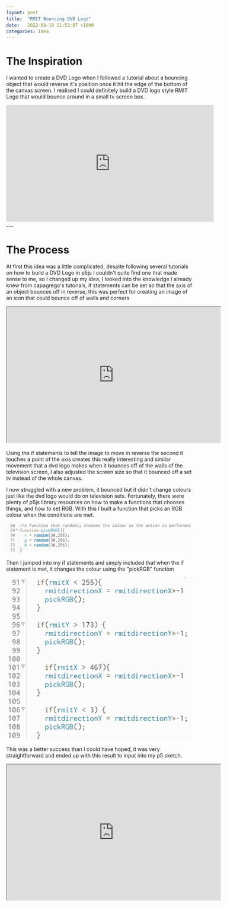 ```yaml
---
layout: post
title:  "RMIT Bouncing DVD Logo"
date:   2022-08-19 11:51:07 +1000
categories: Idea
---
```

# The Inspiration
I wanted to create a DVD Logo when I followed a tutorial about a bouncing object that would reverse it's position once it hit the edge of the bottom of the canvas screen. I realised I could definitely build a DVD logo style RMIT Logo that would bounce around in a small tv screen box.

<iframe width="560" height="315" src="https://www.youtube.com/embed/5mGuCdlCcNM" title="YouTube video player" frameborder="0" allow="accelerometer; autoplay; clipboard-write; encrypted-media; gyroscope; picture-in-picture" allowfullscreen></iframe>
---

# The Process

At first this idea was a little complicated, despite following several tutorials on how to build a DVD Logo in p5js I couldn't quite find one that made sense to me, so I changed up my idea, I looked into the knowledge I already knew from capagrego's tutorials, if statements can be set so that the axis of an object bounces off in reverse, this was perfect for creating an image of an icon that could bounce off of walls and corners

<iframe width=576 height=366 src="https://editor.p5js.org/JackSpiers117/full/Eay5dAGgs"></iframe>

Using the if statements to tell the image to move in reverse the second it touches a point of the axis creates this really interesting and similar movement that a dvd logo makes when it bounces off of the walls of the television screen, I also adjusted the screen size so that it bounced off a set tv instead of the whole canvas.

I now struggled with a new problem, it bounced but it didn't change colours just like the dvd logo would do on television sets. Fortunately, there were plenty of p5js library resources on how to make a functions that chooses things, and how to set RGB. With this I built a function that picks an RGB colour when the conditions are met.

![pickfunctionrgb](/etc/images/pickfunctionrgb.PNG)

Then I jumped into my if statements and simply included that when the if statement is met, it changes the colour using the "pickRGB" function

![pickRGBstatements](/etc/images/pickRGBstatements.PNG)

This was a better success than I could have hoped, it was very straightforward and ended up with this result to input into my p5 sketch.

<iframe width=576 height=366 src="https://editor.p5js.org/JackSpiers117/full/YEhuWQwrL"></iframe>

